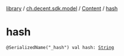 [library](../../index.md) / [ch.decent.sdk.model](../index.md) / [Content](index.md) / [hash](./hash.md)

# hash

`@SerializedName("_hash") val hash: `[`String`](https://kotlinlang.org/api/latest/jvm/stdlib/kotlin/-string/index.html)